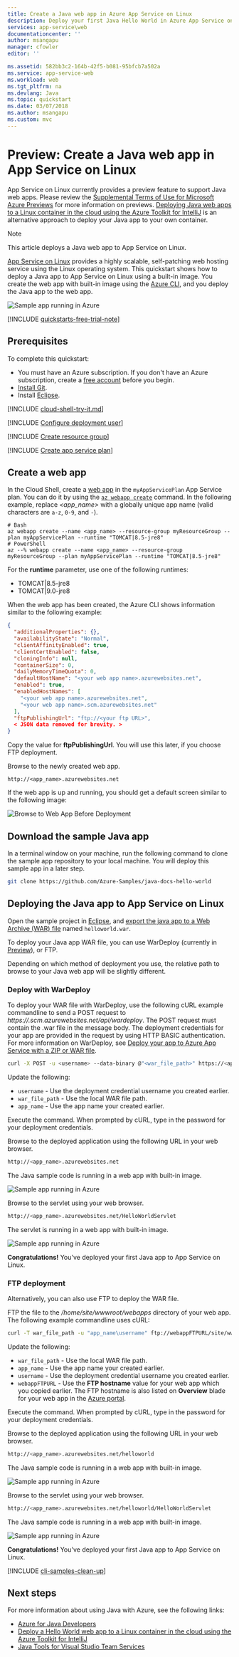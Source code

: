 ```yaml
---
title: Create a Java web app in Azure App Service on Linux 
description: Deploy your first Java Hello World in Azure App Service on Linux in minutes.
services: app-service\web
documentationcenter: ''
author: msangapu
manager: cfowler
editor: ''

ms.assetid: 582bb3c2-164b-42f5-b081-95bfcb7a502a
ms.service: app-service-web
ms.workload: web
ms.tgt_pltfrm: na
ms.devlang: Java
ms.topic: quickstart
ms.date: 03/07/2018
ms.author: msangapu
ms.custom: mvc
---
```

# Preview: Create a Java web app in App Service on Linux

App Service on Linux currently provides a preview feature to support Java web apps. Please review the [Supplemental Terms of Use for Microsoft Azure Previews](https://azure.microsoft.com/support/legal/preview-supplemental-terms/) for more information on previews. [Deploying Java web apps to a Linux container in the cloud using the Azure Toolkit for IntelliJ](https://docs.microsoft.com/java/azure/intellij/azure-toolkit-for-intellij-hello-world-web-app-linux) is an alternative approach to deploy your Java app to your own container.

> [!NOTE]
> This article deploys a Java web app to App Service on Linux.
>

[App Service on Linux](app-service-linux-intro.md) provides a highly scalable, self-patching web hosting service using the Linux operating system. This quickstart shows how to deploy a Java app to App Service on Linux using a built-in image. You create the web app with built-in image using the [Azure CLI](https://docs.microsoft.com/cli/azure/get-started-with-azure-cli), and you deploy the Java app to the web app.

![Sample app running in Azure](media/quickstart-java/java-hello-world-in-browser.png)

[!INCLUDE [quickstarts-free-trial-note](../../../includes/quickstarts-free-trial-note.md)]


## Prerequisites

To complete this quickstart: 

* You must have an Azure subscription. If you don't have an Azure subscription, create a [free account](https://azure.microsoft.com/free/?ref=microsoft.com&utm_source=microsoft.com&utm_medium=docs&utm_campaign=visualstudio) before you begin.
* [Install Git](https://git-scm.com/).
* Install [Eclipse](https://www.eclipse.org/downloads/).



[!INCLUDE [cloud-shell-try-it.md](../../../includes/cloud-shell-try-it.md)]

[!INCLUDE [Configure deployment user](../../../includes/configure-deployment-user.md)]

[!INCLUDE [Create resource group](../../../includes/app-service-web-create-resource-group-linux.md)]

[!INCLUDE [Create app service plan](../../../includes/app-service-web-create-app-service-plan-linux.md)]


## Create a web app

In the Cloud Shell, create a [web app](../app-service-web-overview.md) in the `myAppServicePlan` App Service plan. You can do it by using the [`az webapp create`](/cli/azure/webapp?view=azure-cli-latest#az_webapp_create) command. In the following example, replace *\<app_name>* with a globally unique app name (valid characters are `a-z`, `0-9`, and `-`). 

```azurecli-interactive
# Bash
az webapp create --name <app_name> --resource-group myResourceGroup --plan myAppServicePlan --runtime "TOMCAT|8.5-jre8"
# PowerShell
az --% webapp create --name <app_name> --resource-group myResourceGroup --plan myAppServicePlan --runtime "TOMCAT|8.5-jre8"
```

For the **runtime** parameter, use one of the following runtimes:
 * TOMCAT|8.5-jre8
 * TOMCAT|9.0-jre8


When the web app has been created, the Azure CLI shows information similar to the following example:

```json
{
  "additionalProperties": {},
  "availabilityState": "Normal",
  "clientAffinityEnabled": true,
  "clientCertEnabled": false,
  "cloningInfo": null,
  "containerSize": 0,
  "dailyMemoryTimeQuota": 0,
  "defaultHostName": "<your web app name>.azurewebsites.net",
  "enabled": true,
  "enabledHostNames": [
    "<your web app name>.azurewebsites.net",
    "<your web app name>.scm.azurewebsites.net"
  ],
  "ftpPublishingUrl": "ftp://<your ftp URL>",  
  < JSON data removed for brevity. >
}
```

Copy the value for **ftpPublishingUrl**. You will use this later, if you choose FTP deployment.

Browse to the newly created web app.

```
http://<app_name>.azurewebsites.net
```

If the web app is up and running, you should get a default screen similar to the following image:

![Browse to Web App Before Deployment](media/quickstart-java/browse-web-app-not-deployed.png)


## Download the sample Java app

In a terminal window on your machine, run the following command to clone the sample app repository to your local machine. You will deploy this sample app in a later step.

```bash
git clone https://github.com/Azure-Samples/java-docs-hello-world
```


## Deploying the Java app to App Service on Linux

Open the sample project in [Eclipse](https://www.eclipse.org/downloads/), and [export the java app to a Web Archive (WAR) file](http://help.eclipse.org/kepler/index.jsp?topic=%2Forg.eclipse.wst.webtools.doc.user%2Ftopics%2Ftwcrewar.html) named `helloworld.war`.

To deploy your Java app WAR file, you can use WarDeploy (currently in [Preview](https://azure.microsoft.com/support/legal/preview-supplemental-terms/)), or FTP.

Depending on which method of deployment you use, the relative path to browse to your Java web app will be slightly different.

### Deploy with WarDeploy 

To deploy your WAR file with WarDeploy, use the following cURL example commandline to send a POST request to *https://<your app name>.scm.azurewebsites.net/api/wardeploy*. The POST request must contain the .war file in the message body. The deployment credentials for your app are provided in the request by using HTTP BASIC authentication. For more information on WarDeploy, see [Deploy your app to Azure App Service with a ZIP or WAR file](../app-service-deploy-zip.md).

```bash
curl -X POST -u <username> --data-binary @"<war_file_path>" https://<app_name>.scm.azurewebsites.net/api/wardeploy
```

Update the following:

* `username` - Use the deployment credential username you created earlier.
* `war_file_path` - Use the local WAR file path.
* `app_name` - Use the app name your created earlier.

Execute the command. When prompted by cURL, type in the password for your deployment credentials.

Browse to the deployed application using the following URL in your web browser.

```bash
http://<app_name>.azurewebsites.net
```

The Java sample code is running in a web app with built-in image.

![Sample app running in Azure](media/quickstart-java/java-hello-world-in-browser.png)

Browse to the servlet using your web browser.

```bash
http://<app_name>.azurewebsites.net/HelloWorldServlet
```

The servlet is running in a web app with built-in image.

![Sample app running in Azure](media/quickstart-java/java-hello-world-servlet-in-browser.png)



**Congratulations!** You've deployed your first Java app to App Service on Linux.



### FTP deployment

Alternatively, you can also use FTP to deploy the WAR file. 

FTP the file to the */home/site/wwwroot/webapps* directory of your web app. The following example commandline uses cURL:

```bash
curl -T war_file_path -u "app_name\username" ftp://webappFTPURL/site/wwwroot/webapps/
```

Update the following:

* `war_file_path` - Use the local WAR file path.
* `app_name` - Use the app name your created earlier.
* `username` - Use the deployment credential username you created earlier.
* `webappFTPURL` - Use the **FTP hostname** value for your web app which you copied earlier. The FTP hostname is also listed on **Overview** blade for your web app in the [Azure portal](https://portal.azure.com/).

Execute the command. When prompted by cURL, type in the password for your deployment credentials.


Browse to the deployed application using the following URL in your web browser.

```bash
http://<app_name>.azurewebsites.net/helloworld
```

The Java sample code is running in a web app with built-in image.

![Sample app running in Azure](media/quickstart-java/java-hello-world-in-browser-curl.png)

Browse to the servlet using your web browser.

```bash
http://<app_name>.azurewebsites.net/helloworld/HelloWorldServlet
```

The Java sample code is running in a web app with built-in image.

![Sample app running in Azure](media/quickstart-java/java-hello-world-servlet-in-browser-curl.png)



**Congratulations!** You've deployed your first Java app to App Service on Linux.



[!INCLUDE [cli-samples-clean-up](../../../includes/cli-samples-clean-up.md)]


## Next steps

For more information about using Java with Azure, see the following links:

* [Azure for Java Developers](https://docs.microsoft.com/java/azure/)
* [Deploy a Hello World web app to a Linux container in the cloud using the Azure Toolkit for IntelliJ](https://docs.microsoft.com/java/azure/intellij/azure-toolkit-for-intellij-hello-world-web-app-linux)
* [Java Tools for Visual Studio Team Services](https://java.visualstudio.com/)
